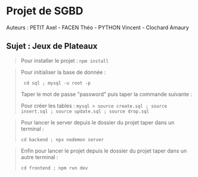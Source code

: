 # Projet de SGBD
Auteurs : PETIT Axel - FACEN Théo - PYTHON Vincent - Clochard Amaury

## Sujet : Jeux de Plateaux

>Pour installer le projet : 
<code>npm install</code>

>Pour initialiser la base de donnée :
> 
><code> cd sql ; mysql -u root -p </code>
>
>Taper le mot de passe "password"
>puis taper la commande suivante :
> 
> Pour créer les tables :
><code>mysql > source create.sql ; source insert.sql ; source update.sql ; source drop.sql</code>
> 


>Pour lancer le server depuis le dossier du projet taper dans un terminal :
> 
><code>cd backend ; npx nodemon server </code>

>Enfin pour lancer le projet depuis le dossier du projet taper dans un autre terminal :
> 
><code>cd frontend ; npm run dev</code>


